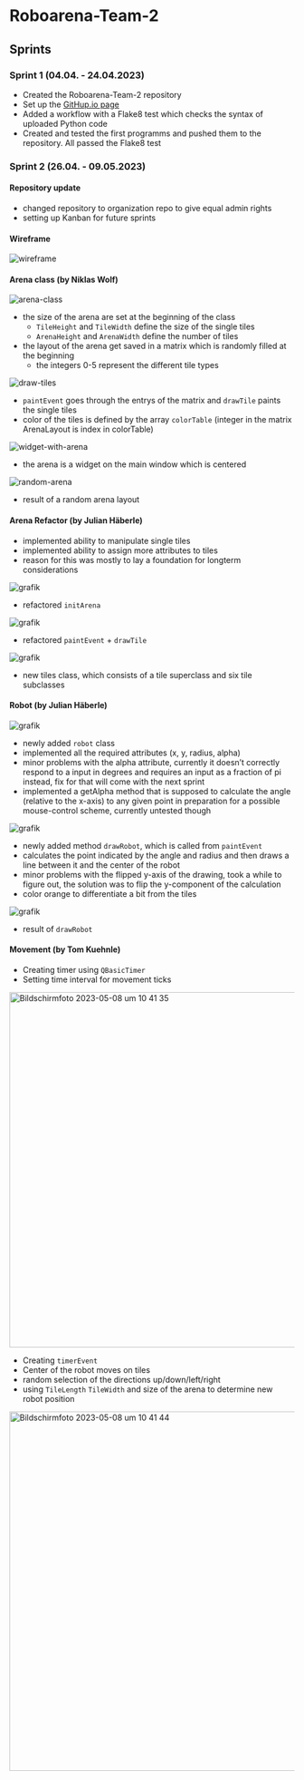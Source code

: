 # Roboarena-Team-2
## Sprints
### Sprint 1 (04.04. - 24.04.2023)
- Created the Roboarena-Team-2 repository
- Set up the [GitHup.io page](https://robo-arena-team-2-uni-tuebingen.github.io/Roboarena-Team-2/)
- Added a workflow with a Flake8 test which checks the syntax of uploaded Python code
- Created and tested the first programms and pushed them to the repository. All passed the Flake8 test

### Sprint 2 (26.04. - 09.05.2023)

#### Repository update
- changed repository to organization repo to give equal admin rights
- setting up Kanban for future sprints

#### Wireframe
![wireframe](https://user-images.githubusercontent.com/83218599/236781331-fe7f95dc-c2bc-4c22-b083-839dffdfba7d.png)

#### Arena class (by Niklas Wolf)
![arena-class](https://user-images.githubusercontent.com/83218599/236781672-8ad60e9a-917e-40a3-bf30-762b0ba8af87.png)
- the size of the arena are set at the beginning of the class
  - `TileHeight` and `TileWidth` define the size of the single tiles
  - `ArenaHeight` and `ArenaWidth` define the number of tiles
- the layout of the arena get saved in a matrix which is randomly filled at the beginning
  - the integers 0-5 represent the different tile types
  
 ![draw-tiles](https://user-images.githubusercontent.com/83218599/236783524-cb39afd0-7526-4da4-9bc3-08d22aa5d660.png)
- `paintEvent` goes through the entrys of the matrix and `drawTile` paints the single tiles
- color of the tiles is defined by the array `colorTable` (integer in the matrix ArenaLayout is index in colorTable)

![widget-with-arena](https://user-images.githubusercontent.com/83218599/236785209-5d0fb1ae-c55a-47c8-bbd9-6c9795df245e.png)
- the arena is a widget on the main window which is centered

![random-arena](https://user-images.githubusercontent.com/83218599/236785494-0a48e9a5-9df2-439c-81fb-60163cee000c.png)
- result of a random arena layout

#### Arena Refactor (by Julian Häberle)

- implemented ability to manipulate single tiles
- implemented ability to assign more attributes to tiles
- reason for this was mostly to lay a foundation for longterm considerations

![grafik](https://user-images.githubusercontent.com/67464857/236786951-a1109422-72d1-4d12-86dc-e6f7375b466d.png)
- refactored `initArena`

![grafik](https://user-images.githubusercontent.com/67464857/236787104-4b581091-6326-45cd-9f74-acc15093371f.png)
- refactored `paintEvent` + `drawTile`

![grafik](https://user-images.githubusercontent.com/67464857/236787439-1d5b2065-1105-4737-862a-ed426ed09a99.png)
- new tiles class, which consists of a tile superclass and six tile subclasses

#### Robot (by Julian Häberle)

![grafik](https://user-images.githubusercontent.com/67464857/236787607-9fd22dec-1424-468d-88fe-359871806ce0.png)
- newly added `robot` class
- implemented all the required attributes (x, y, radius, alpha)
- minor problems with the alpha attribute, currently it doesn’t correctly respond to a input in degrees and requires an input as a fraction of pi instead, fix for that will come with the next sprint
- implemented a getAlpha method that is supposed to calculate the angle (relative to the x-axis) to any given point in preparation for a possible mouse-control scheme, currently untested though

![grafik](https://user-images.githubusercontent.com/67464857/236787884-939f4066-282c-4cdc-90a1-aa2ec010bda1.png)
- newly added method `drawRobot`, which is called from `paintEvent`
- calculates the point indicated by the angle and radius and then draws a line between it and the center of the robot
- minor problems with the flipped y-axis of the drawing, took a while to figure out, the solution was to flip the y-component of the calculation
- color orange to differentiate a bit from the tiles

![grafik](https://user-images.githubusercontent.com/67464857/236786215-f5586590-0c8e-4e42-89b9-f123d0026a9f.png)
- result of `drawRobot`

#### Movement (by Tom Kuehnle)
 - Creating timer using `QBasicTimer`
 - Setting time interval for movement ticks
<img width="627" alt="Bildschirmfoto 2023-05-08 um 10 41 35" src="https://user-images.githubusercontent.com/104011823/236791094-2d23c1c6-08fa-4b71-b69b-3700b3a2495b.png">

 - Creating `timerEvent`
 - Center of the robot moves on tiles
 - random selection of the directions up/down/left/right
 - using `TileLength` `TileWidth` and size of the arena to determine new robot position
<img width="634" alt="Bildschirmfoto 2023-05-08 um 10 41 44" src="https://user-images.githubusercontent.com/104011823/236791247-d3db714b-108c-49e9-8f9e-d4b31e21d7aa.png">

